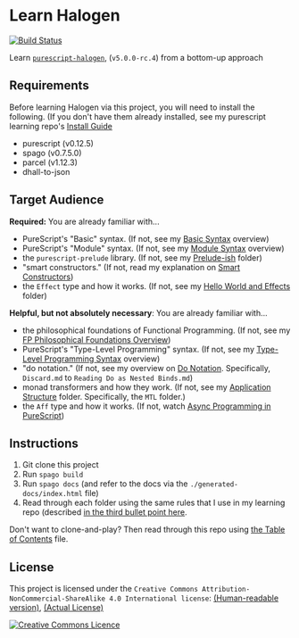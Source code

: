 # Learn Halogen

[![Build Status](https://travis-ci.com/JordanMartinez/learn-halogen.svg?branch=latestRelease)](https://travis-ci.com/JordanMartinez/learn-halogen)

Learn [`purescript-halogen`](https://github.com/slamdata/purescript-halogen), (`v5.0.0-rc.4`) from a bottom-up approach

## Requirements

Before learning Halogen via this project, you will need to install the following. (If you don't have them already installed, see my purescript learning repo's [Install Guide](https://github.com/JordanMartinez/purescript-jordans-reference/blob/latestRelease/00-Getting-Started/02-Install-Guide.md)
- purescript (v0.12.5)
- spago (v0.7.5.0)
- parcel (v1.12.3)
- dhall-to-json

## Target Audience

**Required:** You are already familiar with...
- PureScript's "Basic" syntax. (If not, see my [Basic Syntax](https://github.com/JordanMartinez/purescript-jordans-reference/tree/latestRelease/11-Syntax/01-Basic-Syntax) overview)
- PureScript's "Module" syntax. (If not, see my [Module Syntax](https://github.com/JordanMartinez/purescript-jordans-reference/tree/latestRelease/11-Syntax/04-Module-Syntax) overview)
- the `purescript-prelude` library. (If not, see my [Prelude-ish](https://github.com/JordanMartinez/purescript-jordans-reference/tree/latestRelease/21-Hello-World/02-Prelude-ish) folder)
- "smart constructors." (If not, read my explanation on [Smart Constructors](https://github.com/JordanMartinez/purescript-jordans-reference/blob/latestRelease/31-Design-Patterns/01-Smart-Constructors.md))
- the `Effect` type and how it works. (If not, see my [Hello World and Effects](https://github.com/JordanMartinez/purescript-jordans-reference/tree/latestRelease/21-Hello-World/03-Hello-World-and-Effects) folder)

**Helpful, but not absolutely necessary**: You are already familiar with...
- the philosophical foundations of Functional Programming. (If not, see my [FP Philosophical Foundations Overview](https://github.com/JordanMartinez/purescript-jordans-reference/tree/latestRelease/01-FP-Philosophical-Foundations))
- PureScript's "Type-Level Programming" syntax. (If not, see my [Type-Level Programming Syntax](https://github.com/JordanMartinez/purescript-jordans-reference/tree/latestRelease/11-Syntax/03-Type-Level-Programming-Syntax) overview)
- "do notation." (If not, see my overview on [Do Notation](https://github.com/JordanMartinez/purescript-jordans-reference/tree/latestRelease/11-Syntax/05-Prelude-Syntax/src). Specifically, `Discard.md` to `Reading Do as Nested Binds.md`)
- monad transformers and how they work. (If not, see my [Application Structure](https://github.com/JordanMartinez/purescript-jordans-reference/tree/latestRelease/21-Hello-World/08-Application-Structure) folder. Specifically, the `MTL` folder.)
- the `Aff` type and how it works. (If not, watch [Async Programming in PureScript](https://www.youtube.com/watch?v=dbM72ap30TE))

## Instructions

1. Git clone this project
2. Run `spago build`
3. Run `spago docs` (and refer to the docs via the `./generated-docs/index.html` file)
4. Read through each folder using the same rules that I use in my learning repo (described [in the third bullet point here](https://github.com/JordanMartinez/purescript-jordans-reference#learning-purescript-using-this-project).

Don't want to clone-and-play? Then read through this repo using [the Table of Contents](./table-of-contents.md) file.

## License

This project is licensed under the `Creative Commons Attribution-NonCommercial-ShareAlike 4.0 International license`: [(Human-readable version)](https://creativecommons.org/licenses/by-nc-sa/4.0/), [(Actual License)](https://creativecommons.org/licenses/by-nc-sa/4.0/legalcode)

<a rel="license" href="http://creativecommons.org/licenses/by-nc-sa/4.0/"><img alt="Creative Commons Licence" style="border-width:0" src="https://i.creativecommons.org/l/by-nc-sa/4.0/88x31.png" />
